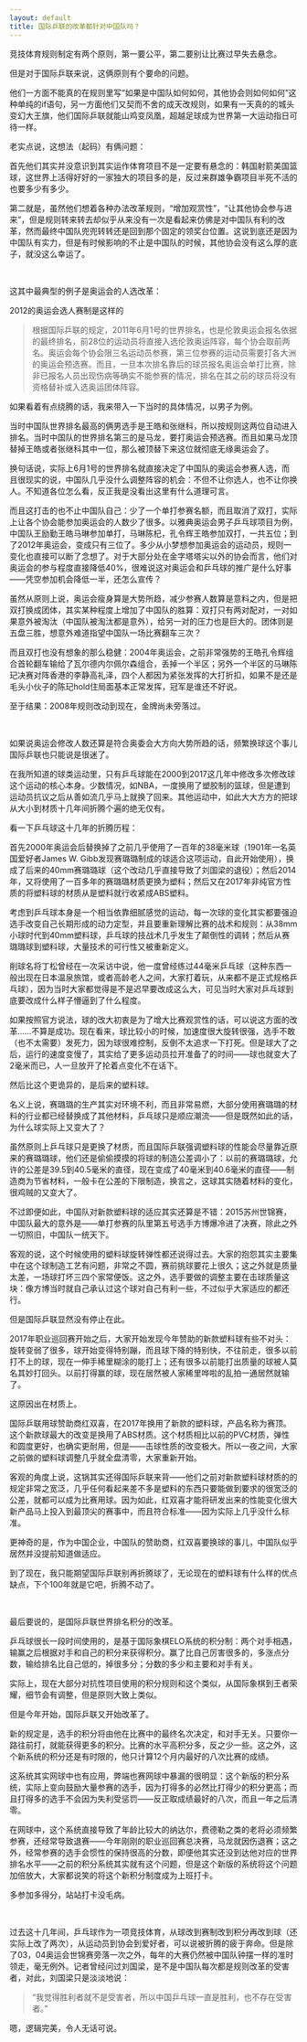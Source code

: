 ```yaml
---
layout: default
title: 国际乒联的改革都针对中国队吗？
---
```


竞技体育规则制定有两个原则，第一要公平，第二要别让比赛过早失去悬念。

但是对于国际乒联来说，这俩原则有个要命的问题。

他们一方面不能真的在规则里写“如果是中国队如何如何，其他协会则如何如何”这种单纯的if语句，另一方面他们又契而不舍的成天改规则，如果有一天真的的城头变幻大王旗，他们国际乒联就能山鸡变凤凰，超越足球成为世界第一大运动指日可待一样。

老实点说，这想法（起码）有俩问题：

首先他们其实并没意识到其实运作体育项目不是一定要有悬念的：韩国射箭美国篮球，这世界上活得好好的一家独大的项目多的是，反过来群雄争霸项目半死不活的也要多少有多少。

第二就是，虽然他们想着各种办法改革规则，“增加观赏性”，“让其他协会参与进来”，但是规则转来转去却似乎从来没有一次是看起来仿佛是对中国队有利的改革，然而最终中国队兜兜转转还是回到那个固定的领奖台位置。这说到底还是因为中国队有实力，但是有时候影响的不止是中国队的时候，其他协会没有这么厚的底子，就没这么幸运了。

<br>

这其中最典型的例子是奥运会的人选改革：

2012的奥运会选人赛制是这样的

> 根据国际乒联的规定，2011年6月1号的世界排名，也是伦敦奥运会报名依据的最终排名，前28位的运动员将直接入选伦敦奥运阵容，每个协会取前两名。奥运会每个协会限三名运动员参赛，第三位参赛的运动员需要打各大洲的奥运会预选赛。而且，一旦本次排名靠后的球员报名奥运会单打比赛，除非已报名人员出现伤病等确实不能参赛的情况，排名在其之前的球员将没有资格替补或入选奥运团体阵容。

如果看着有点绕腾的话，我来带入一下当时的具体情况，以男子为例。

当时中国队世界排名最高的俩男选手是王皓和张继科，所以按规则这两位自动进入排名。当时中国队的世界排名第三的是马龙，要打奥运会预选赛。而且如果马龙顶替掉王皓或者张继科其中一位，那么被顶替下来这位就彻底无缘奥运会了。

换句话说，实际上6月1号的世界排名就直接决定了中国队的奥运会参赛人选，而且很现实的说，中国队几乎没什么调整阵容的机会：不但不让你选人，也不让你换人。不知道各位怎么看，反正我是没看出这里有什么道理可言。

而且这打击的也不止中国队自己：少了一个单打参赛名额，而且取消了双打，实际上让各个协会能参加奥运会的人数少了很多。以雅典奥运会男子乒乓球项目为例，中国队王励勤王皓马琳参加单打，马琳陈杞，孔令辉王皓参加双打，一共五位；到了2012年奥运会，变成只有三位了。多少从小梦想参加奥运会的运动员，规则一变化也直接可以断了念想了。对于大部分处在金字塔塔尖以外的协会而言，他们对奥运会的参与程度直接降低40%，很难说这对奥运会和乒乓球的推广是什么好事——凭空参加机会降低一半，还怎么宣传？

虽然从原则上说，奥运会瘦身算是大势所趋，减少参赛人数算是意料之内，但是把双打换成团体，其实某种程度上增加了中国队的胜算：双打只有两对配对，一对如果意外被淘汰（中国队被淘汰都是意外），给另一对的压力也是巨大的。团体则是五盘三胜，想意外难道指望中国队一场比赛翻车三次？

而且双打也没有想象的那么稳健：2004年奥运会，之前非常强势的王皓孔令辉组合首轮翻车输给了瓦尔德内尔佩尔森组合，丢掉一个半区；另外一个半区的马琳陈玘决赛对阵香港的李静高礼泽，四个人都因为紧张发挥的大打折扣，如果不是还是毛头小伙子的陈玘hold住局面基本正常发挥，冠军是谁还不好说。

至于结果：2008年规则改动到现在，金牌尚未旁落过。

<br>

如果说奥运会修改人数还算是符合奥委会大方向大势所趋的话，频繁换球这个事儿国际乒联也只能说是很迷了。

在我所知道的球类运动里，只有乒乓球能在2000到2017这几年中修改多次修改球这个运动的核心本身。少数情况，如NBA，一度换用了塑胶制的篮球，但是遭到运动员抗议之后从善如流几乎马上就换了回来。其他运动中，如此大大方方的把球从大小到材质十几年间折腾个遍的绝无仅有。

看一下乒乓球这十几年的折腾历程：

首先2000年奥运会后替换掉了之前几乎使用了一百年的38毫米球（1901年一名英国爱好者James W. Gibb发现赛璐璐制成的球适合这项运动，自此开始使用），换成了后来的40mm赛璐璐球（这个改动几乎直接导致了刘国梁的退役）；然后2014年，又将使用了一百多年的赛璐璐材质更换为塑料；然后又在2017年非纯官方性质的将塑料球的材质从是塑料就行收紧成ABS塑料。

考虑到乒乓球本身是一个相当依靠细腻感觉的运动，每一次球的变化其实都要强迫选手改变自己长期形成的动力定型，并且要重新理解比赛的战术和规则：从38mm小球时代到40mm塑料球，乒乓球的技战术几乎发生了颠倒性的调转；然后从赛璐璐球到塑料球，大量技术的可行性又被重新定义。

削球名将丁松曾经在一次采访中说，他一度曾经练过44毫米乒乓球（这种东西一般出现在日本温泉旅馆，或者高龄老人之间，大家打着玩，从来都不是正式规格乒乓球），因为当时大家都觉得是不是迟早要改成这么大，可见当时大家对乒乓球到底要改成什么样子懵逼到了什么程度。

如果按照官方说法，球的改大初衷是为了增大比赛观赏性的话，可以说这方面的改革……不算是成功。现在看来，球比较小的时候，加速度很大旋转很强，选手不敢（也不太需要）发死力，因为球很难控制，反倒不太追求一下打死。但是球大了之后，运行的速度变慢了，其实给了更多运动员拉开准备了的时间——球也就变大了2毫米而已，人一旦放开了抡着点变化不在话下。

然后比这个更诡异的，是后来的塑料球。

名义上说，赛璐璐的生产其实对环境不利，而且非常易燃，大部分使用赛璐璐的材料的行业都已经替换成了其他材料，乒乓球只是顺应潮流——但是既然如此的话，为什么球实际上又变大了？

虽然原则上乒乓球只是更换了材质，而且国际乒联强调塑料球的性能会尽量靠近原来的赛璐璐球，他们还是偷偷摸摸的将球的制造公差调小了：以前的赛璐璐球，允许的公差是39.5到40.5毫米的直径，现在变成了40毫米到40.6毫米的直径——制造商为节省材料，一般卡在公差的下限制造，换言之，这球其实随着材料的变化，很鸡贼的又变大了。

不过即便如此，中国队对新款塑料球的适应其实还算是不错：2015苏州世锦赛，中国队最大的意外是——单打参赛的队里第五号选手方博爆冷进了决赛，除此之外一切照旧，中国队一统天下。

客观的说，这个时候使用的塑料球旋转弹性都还说得过去。大家的抱怨其实主要集中在这个球制造工艺有问题，非常之不圆，赛前挑球要花上很久；这之外就是质量太差，一场球打坏三四个家常便饭。这之外，选手要做的调整主要在击球质量这块：像方博当时就自己承认过这个球对自己有利一些，不过似乎大家适应的都还行。

但是国际乒联显然没有停止在此。

2017年职业巡回赛开始之后，大家开始发现今年赞助的新款塑料球有些不对头：旋转变弱了很多，球开始变得特别蹦，而且球下降的特别快，不往前走，很多以前打不上的球，现在一伸手稀里糊涂的能打上；还有很多以前能打出质量的球被人莫名其妙打回头。以前打得赢的球，现在居然被人家稀里哗啦的乱拍一通居然就输了。

这原因出在材质上。

国际乒联用球赞助商红双喜，在2017年换用了新款的塑料球，产品名称为赛顶。这个新款球最大的改变是换用了ABS材质。这个材质相比以前的PVC材质，弹性和圆度更好，也确实更耐用，但是——击球性质的改变极大。所以一夜之间，大家之前做的塑料球调整几乎就全盘清零，大家重新开始。

客观的角度上说，这锅其实还得国际乒联来背——他们之前对新款塑料球材质的的规定非常之宽泛，几乎任何看起来差不多是塑料的东西只要能做到要求的很宽泛的公差，就都可以成为比赛用球。因为如此，红双喜才能将研发出来的性能变化很大新产品马上投入到最顶尖的赛事中，而且符合标准——因为实际上几乎没什么标准。

更神奇的是，作为中国企业，中国队的赞助商，红双喜要换球的事儿，中国队似乎居然并没提前知道做适应。

到了现在，我只能期望国际乒联别再折腾球了，无论现在的塑料球有什么样的优点缺点，下个100年就是它吧，折腾不动了。

<br>

最后要说的，是国际乒联世界排名积分的改革。

乒乓球很长一段时间使用的，是基于国际象棋ELO系统的积分制：两个对手相遇，输赢之后根据对手和自己的积分来获得积分。赢了比自己厉害很多的，多涨点分数，输给排名比自己低的，掉很多分；分数的多少和主要和对手有关。

实际上，现在大部分对抗性项目使用的积分规则和这个类似，从国际象棋到王者荣耀，细节会有调整，但是原则大致上类似。

但是今年开始，国际乒联又开始改革了。

新的规定是，选手的积分将由他在比赛中的最终名次决定，和对手无关。只要你一路往前打，就能获得更多的积分。比赛的水平高积分多，反之少一些。这之外，这个新系统的积分还是有时限的，他只计算12个月内最好的八次比赛的成绩。

这系统其实网球中也有应用，弊端也赛网球中暴漏的很明显：这个新版的积分系统，实际上变向鼓励大量参赛的选手，因为打得多的必然比打得少的积分更高；而且打得多的选手不会因为失利受惩罚——反正取成绩最好的八次，而且一年之后清零。

在网球中，这个系统直接导致了年龄比较大的纳达尔，费德勒之类的老将必须频繁参赛，还经常导致退赛——今年刚刚的职业巡回赛总决赛，马龙就因伤退赛；这之外，经常参赛的选手会惯性的保持很高的分数，即便他其实还没到达他对应的世界排名水平——之前的积分系统其实就有这个问题，但是这个新版的系统将这个问题加倍放大，大家都说笑的将这个新积分制度成为上班打卡。

多参加多得分，站站打卡没毛病。

<br>

过去这十几年间，乒乓球作为一项竞技体育，从球改到赛制改到积分再改到球（还实际上改了两次），从运动员到协会到爱好者，可以说被折腾的疲于奔命。但是除了03，04奥运会世锦赛旁落一次之外，每年的大赛仍然被中国队钟摆一样的准时领走，毫无例外。记者曾经问过刘国梁，是不是中国队每次都是规则改革的受害者，对此，刘国梁只是淡淡地说：

> “我觉得胜利者就不是受害者，所以中国乒乓球一直是胜利，也不存在受害者。”

嗯，逻辑完美，令人无话可说。